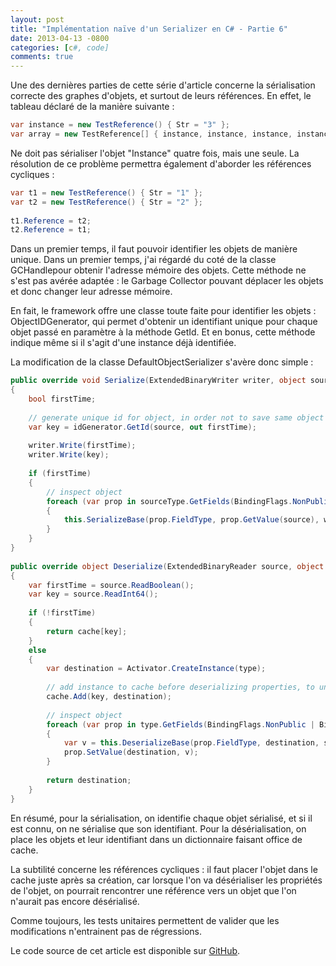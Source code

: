```yaml
---
layout: post
title: "Implémentation naïve d'un Serializer en C# - Partie 6"
date: 2013-04-13 -0800
categories: [c#, code]
comments: true
---
```


Une des dernières parties de cette série d'article concerne la sérialisation correcte des graphes d'objets, et surtout de leurs références. En effet, le tableau déclaré de la manière suivante :

```` csharp
var instance = new TestReference() { Str = "3" };
var array = new TestReference[] { instance, instance, instance, instance };
````

Ne doit pas sérialiser l'objet "Instance" quatre fois, mais une seule. La résolution de ce problème permettra également d'aborder les références cycliques :

```` csharp
var t1 = new TestReference() { Str = "1" };
var t2 = new TestReference() { Str = "2" };
 
t1.Reference = t2;
t2.Reference = t1;
````

Dans un premier temps, il faut pouvoir identifier les objets de manière unique. Dans un premier temps, j'ai régardé du coté de la classe GCHandlepour obtenir l'adresse mémoire des objets. Cette méthode ne s'est pas avérée adaptée : le Garbage Collector pouvant déplacer les objets et donc changer leur adresse mémoire.

En fait, le framework offre une classe toute faite pour identifier les objets : ObjectIDGenerator, qui permet d'obtenir un identifiant unique pour chaque objet passé en paramètre à la méthode GetId. Et en bonus, cette méthode indique même si il s'agit d'une instance déjà identifiée.

La modification de la classe DefaultObjectSerializer s'avère donc simple :

```` csharp
public override void Serialize(ExtendedBinaryWriter writer, object source, Type sourceType)
{
    bool firstTime;
 
    // generate unique id for object, in order not to save same object multiple times
    var key = idGenerator.GetId(source, out firstTime);
 
    writer.Write(firstTime);
    writer.Write(key);
 
    if (firstTime)
    {
        // inspect object
        foreach (var prop in sourceType.GetFields(BindingFlags.NonPublic | BindingFlags.Instance | BindingFlags.Public).OrderBy(x => x.Name))
        {
            this.SerializeBase(prop.FieldType, prop.GetValue(source), writer);
        }
    }
}
 
public override object Deserialize(ExtendedBinaryReader source, object target, Type type)
{
    var firstTime = source.ReadBoolean();
    var key = source.ReadInt64();
 
    if (!firstTime)
    {
        return cache[key];
    }
    else
    {
        var destination = Activator.CreateInstance(type);
 
        // add instance to cache before deserializing properties, to untangle eventual cyclic dependencies
        cache.Add(key, destination);
 
        // inspect object
        foreach (var prop in type.GetFields(BindingFlags.NonPublic | BindingFlags.Instance | BindingFlags.Public).OrderBy(x => x.Name))
        {
            var v = this.DeserializeBase(prop.FieldType, destination, source);
            prop.SetValue(destination, v);
        }
 
        return destination;
    }
}
````

En résumé, pour la sérialisation, on identifie chaque objet sérialisé, et si il est connu, on ne sérialise que son identifiant. Pour la désérialisation, on place les objets et leur identifiant dans un dictionnaire faisant office de cache.

La subtilité concerne les références cycliques : il faut placer l'objet dans le cache juste après sa création, car lorsque l'on va désérialiser les propriétés de l'objet, on pourrait rencontrer une référence vers un objet que l'on n'aurait pas encore désérialisé.

Comme toujours, les tests unitaires permettent de valider que les modifications n'entrainent pas de régressions.

Le code source de cet article est disponible sur [GitHub](https://github.com/mathieubrun/Samples.SerializerFun).
